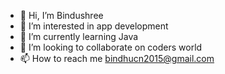- 👋 Hi, I’m Bindushree
- 👀 I’m interested in app development 
- 🌱 I’m currently learning Java
- 💞️ I’m looking to collaborate on coders world
- 📫 How to reach me bindhucn2015@gmail.com 

<!---
Bindushree369/Bindushree369 is a ✨ special ✨ repository because its `README.md` (this file) appears on your GitHub profile.
You can click the Preview link to take a look at your changes.
--->

